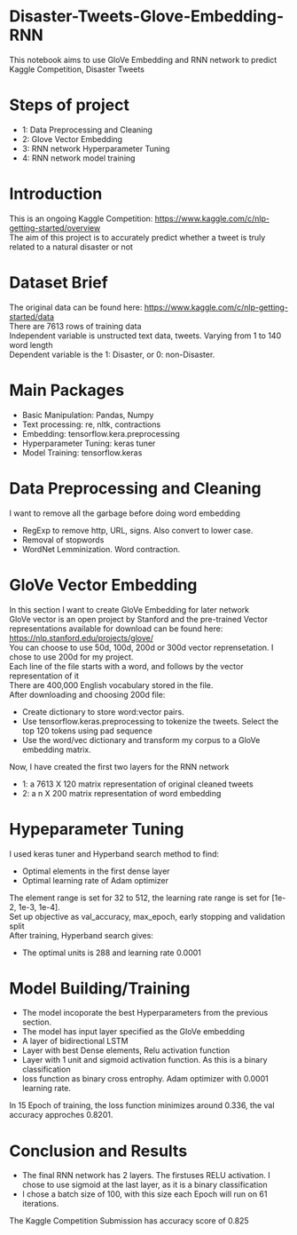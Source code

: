 # Disaster-Tweets-Glove-Embedding-RNN
This notebook aims to use GloVe Embedding and RNN network to predict Kaggle Competition, Disaster Tweets

# Steps of project
- 1: Data Preprocessing and Cleaning
- 2: Glove Vector Embedding
- 3: RNN network Hyperparameter Tuning
- 4: RNN network model training

# Introduction
This is an ongoing Kaggle Competition: https://www.kaggle.com/c/nlp-getting-started/overview \
The aim of this project is to accurately predict whether a tweet is truly related to a natural disaster or not

# Dataset Brief
The original data can be found here: https://www.kaggle.com/c/nlp-getting-started/data \
There are 7613 rows of training data\
Independent variable is unstructed text data, tweets. Varying from 1 to 140 word length \
Dependent variable is the 1: Disaster, or 0: non-Disaster.

# Main Packages
- Basic Manipulation: Pandas, Numpy
- Text processing: re, nltk, contractions
- Embedding: tensorflow.kera.preprocessing
- Hyperparameter Tuning: keras tuner
- Model Training: tensorflow.keras


# Data Preprocessing and Cleaning
I want to remove all the garbage before doing word embedding
- RegExp to remove http, URL, signs. Also convert to lower case.
- Removal of stopwords
- WordNet Lemminization. Word contraction.

# GloVe Vector Embedding
In this section I want to create GloVe Embedding for later network\
GloVe vector is an open project by Stanford and the pre-trained Vector representations available for download can be found here: https://nlp.stanford.edu/projects/glove/ \
You can choose to use 50d, 100d, 200d or 300d vector reprensetation. I chose to use 200d for my project.\
Each line of the file starts with a word, and follows by the vector representation of it\
There are 400,000 English vocabulary stored in the file.\
After downloading and choosing 200d file:
- Create dictionary to store word:vector pairs.
- Use tensorflow.keras.preprocessing to tokenize the tweets. Select the top 120 tokens using pad sequence
- Use the word/vec dictionary and transform my corpus to a GloVe embedding matrix.

Now, I have created the first two layers for the RNN network
- 1: a 7613 X 120 matrix representation of original cleaned tweets
- 2: a n X 200 matrix representation of word embedding

# Hypeparameter Tuning
I used keras tuner and Hyperband search method to find:
- Optimal elements in the first dense layer
- Optimal learning rate of Adam optimizer

The element range is set for 32 to 512, the learning rate range is set for [1e-2, 1e-3, 1e-4].\
Set up objective as val_accuracy, max_epoch, early stopping and validation split\
After training, Hyperband search gives:
- The optimal units is 288 and learning rate 0.0001

# Model Building/Training
- The model incoporate the best Hyperparameters from the previous section.
- The model has input layer specified as the GloVe embedding
- A layer of bidirectional LSTM
- Layer with best Dense elements, Relu activation function
- Layer with 1 unit and sigmoid activation function. As this is a binary classification
- loss function as binary cross entrophy. Adam optimizer with 0.0001 learning rate.

In 15 Epoch of training, the loss function minimizes around 0.336, the val accuracy approches 0.8201.

# Conclusion and Results
- The final RNN network has 2 layers. The firstuses RELU activation. I chose to use sigmoid at the last layer, as it is a binary classification
- I chose a batch size of 100, with this size each Epoch will run on 61 iterations.

The Kaggle Competition Submission has accuracy score of 0.825

